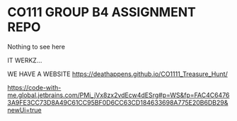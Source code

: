# CO111 GROUP B4 ASSIGNMENT REPO

Nothing to see here

IT WERKZ...

WE HAVE A WEBSITE https://deathappens.github.io/CO1111_Treasure_Hunt/


https://code-with-me.global.jetbrains.com/PMi_jVx8zx2vdEcw4dESrg#p=WS&fp=FAC4C64763A9FE3CC73D8A49C61CC95BF0D6CC63CD184633698A775E20B6DB29&newUi=true
